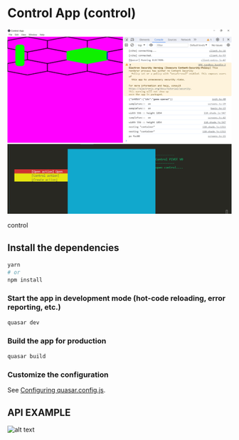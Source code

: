 # Control App (control)

![alt text](https://github.com/elliotbradly/111.control/blob/master/data/img/000.png)
![alt text](https://github.com/elliotbradly/111.control/blob/master/data/img/001.png)

control

## Install the dependencies

```bash
yarn
# or
npm install
```

### Start the app in development mode (hot-code reloading, error reporting, etc.)

```bash
quasar dev
```

### Build the app for production

```bash
quasar build
```

### Customize the configuration

See [Configuring quasar.config.js](https://v2.quasar.dev/quasar-cli-vite/quasar-config-js).


## API EXAMPLE
![alt text](https://github.com/elliotbradly/111.control/blob/master/data/img/002.png)
